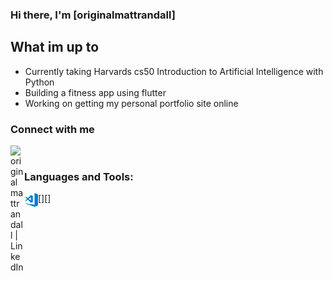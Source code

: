 ### Hi there, I'm [originalmattrandall]

## What im up to
- Currently taking Harvards cs50 Introduction to Artificial Intelligence with Python
- Building a fitness app using flutter 
- Working on getting my personal portfolio site online

### Connect with me
[<img align="left" alt="originalmattrandall | LinkedIn" width="22px" src="https://cdn.jsdelivr.net/npm/simple-icons@v3/icons/linkedin.svg" />][linkedin]

<br />

### Languages and Tools:
[<img align="left" alt="originalmattrandall | LinkedIn" width="22px" src="https://raw.githubusercontent.com/github/explore/80688e429a7d4ef2fca1e82350fe8e3517d3494d/topics/visual-studio-code/visual-studio-code.png" />][]


[linkedin]: https://www.linkedin.com/in/matt-randall/